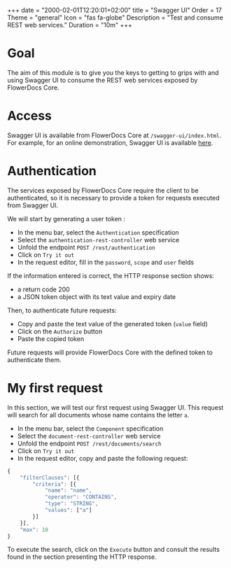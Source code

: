 +++
date = "2000-02-01T12:20:01+02:00"
title = "Swagger UI"
Order = 17
Theme = "general"
Icon = "fas fa-globe"
Description = "Test and consume REST web services."
Duration = "10m" 
+++

# Goal
The aim of this module is to give you the keys to getting to grips with and using Swagger UI to consume the REST web services exposed by FlowerDocs Core.

# Access 

Swagger UI is available from FlowerDocs Core at `/swagger-ui/index.html`.
For example, for an online demonstration, Swagger UI is available [here](https://flowerdocs.com/core/swagger-ui/index.html).

# Authentication

The services exposed by FlowerDocs Core require the client to be authenticated, so it is necessary to provide a token for requests executed from Swagger UI.

We will start by generating a user token : 

* In the menu bar, select the `Authentication` specification 
* Select the `authentication-rest-controller` web service 
* Unfold the endpoint ``POST /rest/authentication``
* Click on ``Try it out`` 
* In the request editor, fill in the ``password``, ``scope`` and ``user`` fields 

If the information entered is correct, the HTTP response section shows: 

* a return code 200
* a JSON token object with its text value and expiry date


Then, to authenticate future requests: 

* Copy and paste the text value of the generated token (``value`` field)
* Click on the ``Authorize`` button 
* Paste the copied token 

Future requests will provide FlowerDocs Core with the defined token to authenticate them.

# My first request

In this section, we will test our first request using Swagger UI.
This request will search for all documents whose name contains the letter ``a``.

* In the menu bar, select the `Component` specification 
* Select the `document-rest-controller` web service 
* Unfold the endpoint ``POST /rest/documents/search``
* Click on ``Try it out`` 
* In the request editor, copy and paste the following request: 


```javascript
{
    "filterClauses": [{
        "criteria": [{
            "name": "name",
            "operator": "CONTAINS",
            "type": "STRING",
            "values": ["a"]
        }]
    }],
    "max": 10
}
```


To execute the search, click on the ``Execute`` button and consult the results found in the section presenting the HTTP response.